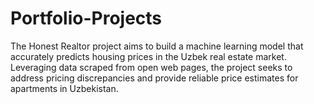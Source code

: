 # Portfolio-Projects
The Honest Realtor project aims to build a machine learning model that accurately predicts housing prices in the Uzbek real estate market. Leveraging data scraped from open web pages, the project seeks to address pricing discrepancies and provide reliable price estimates for apartments in Uzbekistan.
